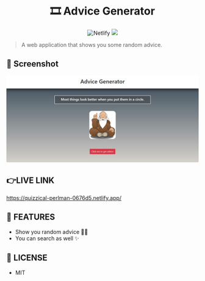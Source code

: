 <div align="center">
	<h1>🎞 Advice Generator</h1>
	<img alt="Netlify" src="https://img.shields.io/netlify/ef6bec37-0c07-4470-9a0f-7bccafc8aaba?logo=covid-19&logoColor=blue">
<img src="https://img.shields.io/github/license/mashape/apistatus.svg?style=flat-square">
</div>

>A web application that shows you some random advice.
 
 ## 🎩 Screenshot
 <img src = "src\styles\styles.jpg">

## 👉LIVE LINK
https://quizzical-perlman-0676d5.netlify.app/

## 🚀 FEATURES

- Show you random advice 🐱‍🏍
- You can search as well ✨


## 🔑 LICENSE

- MIT